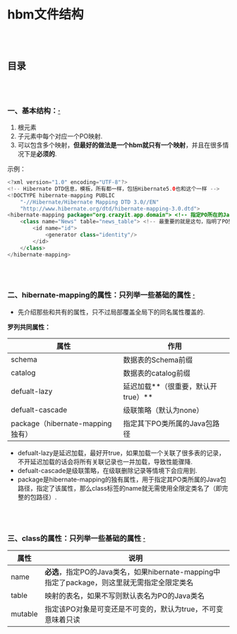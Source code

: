 # hbm文件结构

<br><br>

## 目录

<br><br>

### 一、基本结构：[·](#目录)
1. 根元素<hibernate-mapping>
2. 子元素中每个<class>对应一个PO映射.
3. <hibernate-mapping>可以包含多个<class>映射，**但最好的做法是一个hbm就只有一个<class>映射**，并且在很多情况下是**必须的**.

示例：
```java
<?xml version="1.0" encoding="UTF-8"?>
<!-- Hibernate DTD信息，模板，所有都一样，包括Hibernate5.0也和这个一样 -->
<!DOCTYPE hibernate-mapping PUBLIC
    "-//Hibernate/Hibernate Mapping DTD 3.0//EN"
    "http://www.hibernate.org/dtd/hibernate-mapping-3.0.dtd">
<hibernate-mapping package="org.crazyit.app.domain"> <!-- 指定PO所在的Java包路径 -->
    <class name="News" table="news_table"> <!-- 最重要的就是这句，指明了PO到表的映射 -->
        <id name="id">
            <generator class="identity"/>
        </id>
    </class>
</hibernate-mapping>
```

<br><br>

### 二、hibernate-mapping的属性：只列举一些基础的属性 [·](#目录)
- 先介绍那些<hibernate-mapping>和<class>共有的属性，只不过局部覆盖全局下<class>的同名属性覆盖<hibernate-mapping>的.

**罗列共同属性：**

| 属性 | 作用 |
| --- | --- |
| schema | 数据表的Schema前缀 |
| catalog | 数据表的catalog前缀 |
| defualt-lazy | 延迟加载**（很重要，默认开true）** |
| defualt-cascade | 级联策略（默认为none） |
| package（hibernate-mapping独有） | 指定其下PO类所属的Java包路径 |

- defualt-lazy是延迟加载，最好开true，如果加载一个关联了很多表的记录，不开延迟加载的话会将所有关联记录也一并加载，导致性能骤降.
- defualt-cascade是级联策略，在级联删除记录等情境下会应用到.
- package是hibernate-mapping的独有属性，用于指定其PO类所属的Java包路径，指定了该属性，那么class标签的name就无需使用全限定类名了（即完整的包路径）.

<br><br>

### 三、class的属性：只列举一些基础的属性 [·](#目录)
| 属性 | 说明 |
| --- | --- |
| name | **必选**，指定PO的Java类名，如果hibernate-mapping中指定了package，则这里就无需指定全限定类名 |
| table | 映射的表名，如果不写则默认表名为PO的Java类名 |
| mutable | 指定该PO对象是可变还是不可变的，默认为true，不可变意味着只读 |
